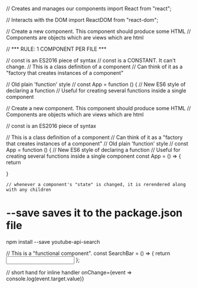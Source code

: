 // Creates and manages our components
import React from "react";

// Interacts with the DOM
import ReactDOM from "react-dom";


// Create a new component.  This component should produce some HTML
// Components are objects which are views which are html

// *** RULE: 1 COMPONENT PER FILE ***

// const is an ES2016 piece of syntax
// const is a CONSTANT.  It can't change.
// This is a class definition of a component
// Can think of it as a "factory that creates instances of a component"

// Old plain 'function' style
// const App = function () {
// New ES6 style of declaring a function
// Useful for creating several functions inside a single component

// Create a new component.  This component should produce some HTML
// Components are objects which are views which are html

// const is an ES2016 piece of syntax

// This is a class definition of a component
// Can think of it as a "factory that creates instances of a component"
// Old plain 'function' style
// const App = function () {
// New ES6 style of declaring a function
// Useful for creating several functions inside a single component
const App = () => {
    return <div>
        <SearchBar/>
    </div>
}

    // whenever a component's "state" is changed, it is rerendered along with any children

# --save saves it to the package.json file
npm install --save youtube-api-search

// This is a "functional component".
const SearchBar = () => {
    return <input />
};

// short hand for inline handler
onChange={event => console.log(event.target.value)}